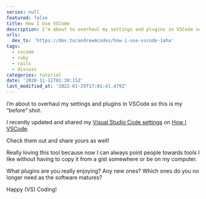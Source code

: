 ```yaml
---
series: null
featured: false
title: How I Use VSCode
description: I’m about to overhaul my settings and plugins in VSCode so this is my “before” shot.   I recently upd...
urls:
  dev_to: 'https://dev.to/andrewmcodes/how-i-use-vscode-1aha'
tags:
  - vscode
  - ruby
  - rails
  - discuss
categories: tutorial
date: '2020-11-11T01:30:15Z'
last_modified_at: '2022-01-29T17:01:41.479Z'
---
```


I’m about to overhaul my settings and plugins in VSCode so this is my “before” shot.

I recently updated and shared my [Visual Studio Code settings](https://howivscode.com/andrewmcodes) on [How I VSCode](https://howivscode.com).

Check them out and share yours as well!

Really loving this tool because now I can always point people towards tools I like without having to copy it from a gist somewhere or be on my computer.

What plugins are you really enjoying? Any new ones? Which ones do you no longer need as the software matures?

Happy (VS) Coding!
